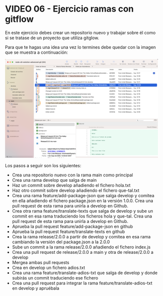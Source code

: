 # VIDEO 06 - Ejercicio ramas con gitflow

En este ejercicio debes crear un repositorio nuevo y trabajar sobre él como si se tratase de un proyecto que utiliza gitglow.

Para que te hagas una idea una vez lo termines debe quedar con la imagen que se muestra a continuación:

![Captura de pantalla 2023-05-04 a las 12.40.14.png](/docs/assets/Captura_de_pantalla_2023-05-04_a_las_12.40.14.png)

Los pasos a seguir son los siguientes:

- Crea una repositorio nuevo con la rama main como principal
- Crea una rama develop que salga de main
- Haz un commit sobre develop añadiendo el fichero hola.txt
- Haz otro commit sobre develop añadiendo el fichero que-tal.txt
- Crea una rama feature/add-package-json que salga develop y comitea en ella añadiendo el fichero package.json en la versión 1.0.0. Crea una pull request de esta rama para unirla a develop en Github.
- Crea otra rama feature/translate-texts que salga de develop y sube un commit en esa rama traduciendo los ficheros hola y que-tal. Crea una pull request de esta rama para unirla a develop en Github.
- Aprueba la pull request feature/add-package-json en github
- Aprueba la pull request feature/translate-texts en github
- Crea la rama release/2.0.0 a partir de develop y comitea en esa rama cambiando la versión del package.json a la 2.0.0
- Sube un commit a la rama release/2.0.0 añadiendo el fichero index.js
- Crea una pull request de release/2.0.0 a main y otra de release/2.0.0 a develop
- Mergea ambas pull requests
- Crea en develop un fichero adios.txt
- Crea una rama feature/translate-adios-txt que salga de develop y donde subirás un commit traduciendo ese fichero
- Crea una pull request para integrar la rama feature/translate-adios-txt en develop y apruébala
